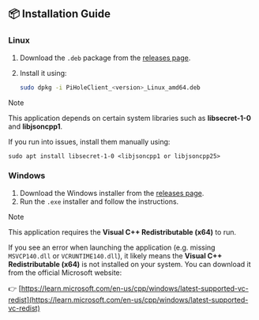 ## 📦 Installation Guide

### Linux

1. Download the `.deb` package from the [releases page](https://github.com/tsutsu3/pi-hole-client/releases).
2. Install it using:

   ```bash
   sudo dpkg -i PiHoleClient_<version>_Linux_amd64.deb
   ```

> [!NOTE]
> This application depends on certain system libraries such as **libsecret-1-0** and **libjsoncpp1**.
>
> If you run into issues, install them manually using:
>
> `sudo apt install libsecret-1-0 <libjsoncpp1 or libjsoncpp25>`

### Windows

1. Download the Windows installer from the [releases page](https://github.com/tsutsu3/pi-hole-client/releases).
2. Run the `.exe` installer and follow the instructions.

> [!NOTE]
> This application requires the **Visual C++ Redistributable (x64)** to run.
>
> If you see an error when launching the application (e.g. missing `MSVCP140.dll` or `VCRUNTIME140.dll`),
> it likely means the **Visual C++ Redistributable (x64)** is not installed on your system.
> You can download it from the official Microsoft website:
>
> 👉 [https://learn.microsoft.com/en-us/cpp/windows/latest-supported-vc-redist](https://learn.microsoft.com/en-us/cpp/windows/latest-supported-vc-redist)